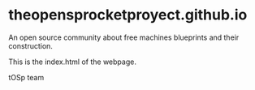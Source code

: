 # theopensprocketproyect.github.io
An open source community about free machines blueprints and their construction.

This is the index.html of the webpage.

tOSp team
